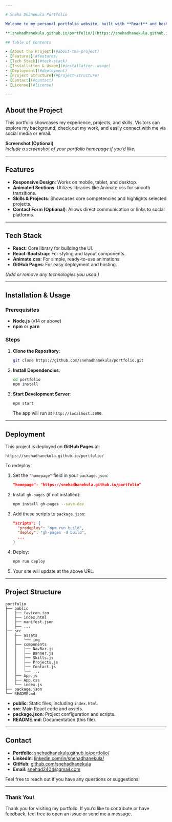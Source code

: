 ```yaml
---

# Sneha Dhanekula Portfolio

Welcome to my personal portfolio website, built with **React** and hosted on **GitHub Pages**. You can view the live site here:

**[snehadhanekula.github.io/portfolio/](https://snehadhanekula.github.io/portfolio/)**

## Table of Contents

- [About the Project](#about-the-project)
- [Features](#features)
- [Tech Stack](#tech-stack)
- [Installation & Usage](#installation--usage)
- [Deployment](#deployment)
- [Project Structure](#project-structure)
- [Contact](#contact)
- [License](#license)

---
```


## About the Project

This portfolio showcases my experience, projects, and skills. Visitors can explore my background, check out my work, and easily connect with me via social media or email.

**Screenshot (Optional)**  
*Include a screenshot of your portfolio homepage if you’d like.*

---

## Features

- **Responsive Design**: Works on mobile, tablet, and desktop.
- **Animated Sections**: Utilizes libraries like Animate.css for smooth transitions.
- **Skills & Projects**: Showcases core competencies and highlights selected projects.
- **Contact Form (Optional)**: Allows direct communication or links to social platforms.

---

## Tech Stack

- **React**: Core library for building the UI.
- **React-Bootstrap**: For styling and layout components.
- **Animate.css**: For simple, ready-to-use animations.
- **GitHub Pages**: For easy deployment and hosting.

*(Add or remove any technologies you used.)*

---

## Installation & Usage

### Prerequisites

- **Node.js** (v14 or above)
- **npm** or **yarn**

### Steps

1. **Clone the Repository**:
   ```bash
   git clone https://github.com/snehadhanekula/portfolio.git
   ```
2. **Install Dependencies**:
   ```bash
   cd portfolio
   npm install
   ```
3. **Start Development Server**:
   ```bash
   npm start
   ```
   The app will run at `http://localhost:3000`.

---

## Deployment

This project is deployed on **GitHub Pages** at:
```
https://snehadhanekula.github.io/portfolio/
```

To redeploy:

1. Set the `"homepage"` field in your `package.json`:
   ```json
   "homepage": "https://snehadhanekula.github.io/portfolio"
   ```
2. Install `gh-pages` (if not installed):
   ```bash
   npm install gh-pages --save-dev
   ```
3. Add these scripts to `package.json`:
   ```json
   "scripts": {
     "predeploy": "npm run build",
     "deploy": "gh-pages -d build",
     ...
   }
   ```
4. Deploy:
   ```bash
   npm run deploy
   ```
5. Your site will update at the above URL.

---

## Project Structure

```
portfolio
├── public
│   ├── favicon.ico
│   ├── index.html
│   ├── manifest.json
│   ├── ...
├── src
│   ├── assets
│   │   └── img
│   ├── components
│   │   ├── NavBar.js
│   │   ├── Banner.js
│   │   ├── Skills.js
│   │   ├── Projects.js
│   │   ├── Contact.js
│   │   └── ...
│   ├── App.js
│   ├── App.css
│   └── index.js
├── package.json
└── README.md
```

- **public**: Static files, including `index.html`.
- **src**: Main React code and assets.
- **package.json**: Project configuration and scripts.
- **README.md**: Documentation (this file).

---

## Contact

- **Portfolio**: [snehadhanekula.github.io/portfolio/](https://snehadhanekula.github.io/portfolio/)
- **LinkedIn**: [linkedin.com/in/snehadhanekula/](https://www.linkedin.com/in/snehadhanekula/)
- **GitHub**: [github.com/snehadhanekula](https://github.com/snehadhanekula)
- **Email**: [snehad2404@gmail.com](mailto:snehad2404@gmail.com)

Feel free to reach out if you have any questions or suggestions!

---

### Thank You!

Thank you for visiting my portfolio. If you’d like to contribute or have feedback, feel free to open an issue or send me a message.
